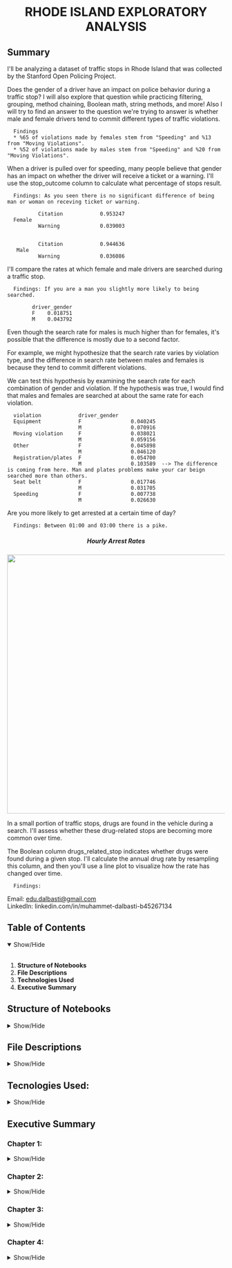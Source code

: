 <h1 align='center'>RHODE ISLAND EXPLORATORY ANALYSIS</h1>

## Summary

I'll be analyzing a dataset of traffic stops in Rhode Island that was collected by the Stanford Open Policing Project.

Does the gender of a driver have an impact on police behavior during a traffic stop? I will also explore that question while practicing filtering, grouping, method chaining, Boolean math, string methods, and more! Also I will try to find an answer to the question we're trying to answer is whether male and female drivers tend to commit different types of traffic violations.

      Findings
      * %65 of violations made by females stem from "Speeding" and %13 from "Moving Violations".
      * %52 of violations made by males stem from "Speeding" and %20 from "Moving Violations".
      
When a driver is pulled over for speeding, many people believe that gender has an impact on whether the driver will receive a ticket or a warning. I'll use the stop_outcome column to calculate what percentage of stops result.

      Findings: As you seen there is no significant difference of being man or woman on receving ticket or warning.
      
              Citation            0.953247
      Female
              Warning             0.039003
      
      
              Citation            0.944636
       Male       
              Warning             0.036086
      

I'll compare the rates at which female and male drivers are searched during a traffic stop.

      Findings: If you are a man you slightly more likely to being searched.
      
            driver_gender
            F    0.018751
            M    0.043792

Even though the search rate for males is much higher than for females, it's possible that the difference is mostly due to a second factor.

For example, we might hypothesize that the search rate varies by violation type, and the difference in search rate between males and females is because they tend to commit different violations.

We can test this hypothesis by examining the search rate for each combination of gender and violation. If the hypothesis was true, I would find that males and females are searched at about the same rate for each violation.

      violation            driver_gender
      Equipment            F                0.040245
                           M                0.070916
      Moving violation     F                0.038021
                           M                0.059156
      Other                F                0.045898
                           M                0.046120
      Registration/plates  F                0.054700
                           M                0.103589  --> The difference is coming from here. Man and plates problems make your car beign searched more than others.
      Seat belt            F                0.017746
                           M                0.031705
      Speeding             F                0.007738
                           M                0.026630



Are you more likely to get arrested at a certain time of day?

      Findings: Between 01:00 and 03:00 there is a pike.
      
<h5 align="center">Hourly Arrest Rates</h5>
<p align="center">
      <img src="https://github.com/muhammetdalbasti/Data-Analysis-and-Visualization-with-Python/blob/master/images/hourly_arrest_rate.png.PNG" width=600>
</p>


In a small portion of traffic stops, drugs are found in the vehicle during a search. I'll assess whether these drug-related stops are becoming more common over time.

The Boolean column drugs_related_stop indicates whether drugs were found during a given stop. I'll calculate the annual drug rate by resampling this column, and then you'll use a line plot to visualize how the rate has changed over time.

      Findings: 


Email: edu.dalbasti@gmail.com <br>
LinkedIn: linkedin.com/in/muhammet-dalbasti-b45267134 <br>


## Table of Contents
<details open>
<summary>Show/Hide</summary>
<br>

1. <strong>Structure of Notebooks</strong>
2. <strong>File Descriptions</strong> 
3. <strong>Technologies Used</strong> 
4. <strong>Executive Summary</strong>

</details>



## Structure of Notebooks
<details>
<summary>Show/Hide</summary>
<br>

   * 1. Chapter 1
          * Examining the dataset
          * Dropping rows
          * Fixing a data type
          * Combining object columns
          * Changing Index
          * Dropping columns
   * 2. Chapter 2
          * Examining traffic violations
          * Comparing violations by gender
          * Comparing speeding outcomes by gend
          * Calculating the search rate
          * Comparing search rates by gender
          * Adding a second factor to the analysis
          * Counting protective frisks
          * Comparing frisk rates by gender
   * 3. Chapter 3
          * Calculating the hourly arrest rate
          * Plotting the hourly arrest rate
          * Plotting drug-related stops
          * Comparing drug and search rates
          * Tallying violations by district
          * Plotting violations by district
          * Converting stop durations to numbers
          * Plotting stop length
   * 4. Chapter 4
          * Plotting the temperature
          * Plotting the temperature difference
          * Counting bad weather conditions
          * Rating the weather conditions
          * Changing the data type to category
          * Preparing the DataFrames
          * Merging the DataFrames
          * Comparing arrest rates by weather rating
          * Selecting From a mult-indexed Series
          * Reshaping the arrest rate data
</details>


## File Descriptions
<details>

<summary>Show/Hide</summary>
<br>

* <strong>DA_and_viz_with_Python.ipynb</strong>: Notebooks with all codes.
* police.csv.zip
* weather.csv

</details>

## Tecnologies Used:
<details>
<summary>Show/Hide</summary>
<br>
    
* <strong>Python</strong>
* <strong>Pandas</strong>
* <strong>Matplotlib</strong>

</details>


## Executive Summary

### Chapter 1:
<details>
<summary>Show/Hide</summary>
<br>
    I'll be analyzing a dataset of traffic stops in Rhode Island that was collected by the Stanford Open Policing Project.
    * It's important that we familiarize ourself with the dataset. I'll read the dataset into pandas, examine the first few rows, and then count the number of missing values.
    * I'll drop the county_name column because it only contains missing values, and I'll drop the state column because all of the traffic stops took place in one state (Rhode         Island). Thus, these columns can be dropped because they contain no useful information.
    * The driver_gender column will be critical to many of our analyses. Because only a small fraction of rows are missing driver_gender, we'll drop those rows from the dataset.
    * We know that the is_arrested column currently has the object data type. I'll change the data type to bool, which is the most suitable type for a column containing True and       False values.
    * Currently, the date and time of each traffic stop are stored in separate object columns: stop_date and stop_time.I'll combine these two columns into a single column, and         then convert it to datetime format. This will enable convenient date-based attributes that I'll use later.
    * I'll set the stop_datetime column as the DataFrame's index. By replacing the default index with a DatetimeIndex, I'll make it easier to analyze the dataset by date and           time.
 
  
</details>

  ### Chapter 2:
<details>
<summary>Show/Hide</summary>
<br>
    * Does the gender of a driver have an impact on police behavior during a traffic stop? In this chapter, I will explore that question while practicing filtering,                   grouping, method chaining, Boolean math, string methods, and more!
    * Before comparing the violations being committed by each gender, I should examine the violations committed by all drivers to get a baseline understanding of the data.
    * I'll first create a DataFrame for each gender, and then analyze the violations in each DataFrame separately.
    * First, I'll create two DataFrames of drivers who were stopped for speeding: one containing females and the other containing males. Then, for each gender, I'll use the           stop_outcome column to calculate what percentage of stops resulted in a "Citation" (meaning a ticket) versus a "Warning".
    * During a traffic stop, the police officer sometimes conducts a search of the vehicle. I'll calculate the percentage of all stops that result in a vehicle search, also           known as the search rate.
    * I'll compare the rates at which female and male drivers are searched during a traffic stop.
    * During a vehicle search, the police officer may pat down the driver to check if they have a weapon. This is known as a "protective frisk." I'll first check to see how many       times "Protective Frisk" was the only search type.
    * I'll compare the rates at which female and male drivers are frisked during a search.
 </details>
 
  ### Chapter 3:
<details>
<summary>Show/Hide</summary>
<br>
    * When a police officer stops a driver, a small percentage of those stops ends in an arrest. This is known as the arrest rate. Now I'll find out whether the arrest rate           varies by time of day.
    * I'll create a line plot from the hourly_arrest_rate object. A line plot is appropriate in this case because we're showing how a quantity changes over time.
    * In a small portion of traffic stops, drugs are found in the vehicle during a search. I'll assess whether these drug-related stops are becoming more common over time.
    * We might hypothesize that the rate of vehicle searches was also increasing, which would have led to an increase in drug-related stops even if more drivers were not               carrying drugs.
    * Now I'll create a frequency table to determine how many violations of each type took place in each of the six zones. 
    * I'll convert the stop durations to integers. Because the precise durations are not available, I'll have to estimate the numbers using reasonable values:
    * Now I'll visualize the average length of time drivers are stopped for each type of violation.
    * 
</details>

  ### Chapter 4:
<details>
<summary>Show/Hide</summary>
<br>
    * I'll examine the temperature columns from the weather dataset to assess whether the data seems trustworthy. First I'll print the summary statistics, and then I'll               visualize the data using a box plot. Temperature is measured in degrees Fahrenheit, not Celsius!
    * I'll continue to assess whether the dataset seems trustworthy by plotting the difference between the maximum and minimum temperatures.
    * For every row in the dataset, each WT column contains either a 1 (meaning the condition was present that day) or NaN (meaning the condition was not present). I'll quantify       "how bad" the weather was each day by counting the number of 1 values in each row.
    * Now I'll use the counts to create a rating system* for the weather.
    * I'll prepare the traffic stop and weather rating DataFrames so that they're ready to be merged
</details>

